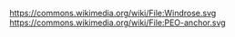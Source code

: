 https://commons.wikimedia.org/wiki/File:Windrose.svg
https://commons.wikimedia.org/wiki/File:PEO-anchor.svg
